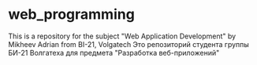 # web_programming
This is a repository for the subject "Web Application Development" by Mikheev Adrian from BI-21, Volgatech
Это репозиторий студента группы БИ-21 Волгатеха для предмета  "Разработка веб-приложений"
